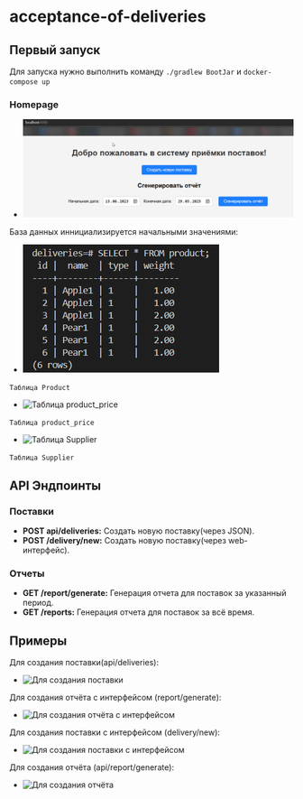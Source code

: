 # acceptance-of-deliveries

## Первый запуск

Для запуска нужно выполнить команду  ```./gradlew BootJar``` и ``` docker-compose up ```

### Homepage

* ![Homepage](img/8.png)

База данных иннициализируется начальными значениями:

* ![Таблица Product](img/5.png)

```Таблица Product```

* ![Таблица product_price](img/6.png)

```Таблица product_price```

* ![Таблица Supplier](img/7.png)

```Таблица Supplier```

## API Эндпоинты

### Поставки

* **POST api/deliveries:** Создать новую поставку(через JSON).
* **POST /delivery/new:** Создать новую поставку(через web-интерфейс).

### Отчеты

* **GET /report/generate:** Генерация отчета для поставок за указанный период.
* **GET /reports:** Генерация отчета для поставок за всё время.

## Примеры

Для создания поставки(api/deliveries):

* ![Для создания поставки](img/1.png)

Для создания отчёта с интерфейсом (report/generate):

* ![Для создания  отчёта с интерфейсом](img/3.png)

Для создания поставки с интерфейсом  (delivery/new):

* ![Для создания поставки с интерфейсом](img/2.png)

Для создания отчёта (api/report/generate):

* ![Для создания отчёта](img/4.png)
